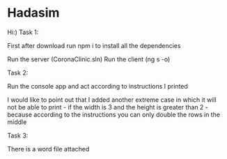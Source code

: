 # Hadasim

Hi:)
Task 1:

First after download run npm i
to install all the dependencies

Run the server (CoronaClinic.sln)
Run the client (ng s -o)

Task 2:

Run the console app and act according to instructions I printed

I would like to point out that I added another extreme case in which it will not be able to print - 
if the width is 3 and the height is greater than 2 - because according to the instructions you can only double the rows in the middle

Task 3:

 There is a word file attached
